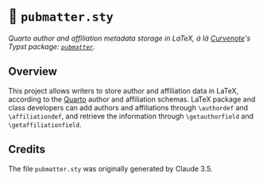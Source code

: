 # 📇 `pubmatter.sty`

_Quarto author and affiliation metadata storage in LaTeX, á lá [Curvenote](https://curvenote.com)'s Typst package: [`pubmatter`](https://typst.app/universe/package/pubmatter/)._

## Overview

This project allows writers to store author and affiliation data in LaTeX, according to the [Quarto](https://quarto.org/docs/journals/authors.html#affiliations-schema) author and affiliation schemas. LaTeX package and class developers can add authors and affiliations through `\authordef` and `\affiliationdef`, and retrieve the information through `\getauthorfield` and `\getaffiliationfield`. 

## Credits

The file `pubmatter.sty` was originally generated by Claude 3.5. 